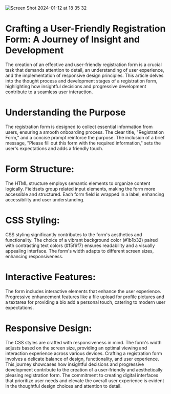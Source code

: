 ![Screen Shot 2024-01-12 at 18 35 32](https://github.com/ayuboketch/User-Friendly-Registration-Form/assets/17433791/e71c9ce0-2553-4452-a89f-078a12c2e70a)

# Crafting a User-Friendly Registration Form: A Journey of Insight and Development
The creation of an effective and user-friendly registration form is a crucial task that demands attention to detail, an understanding of user experience, and the implementation of responsive design principles. This article delves into the thought process and development stages of a registration form, highlighting how insightful decisions and progressive development contribute to a seamless user interaction.

# Understanding the Purpose
The registration form is designed to collect essential information from users, ensuring a smooth onboarding process. The clear title, "Registration Form," and a concise prompt reinforce the purpose. The inclusion of a brief message, "Please fill out this form with the required information," sets the user's expectations and adds a friendly touch.

# Form Structure:
The HTML structure employs semantic elements to organize content logically. Fieldsets group related input elements, making the form more accessible and structured. Each form field is wrapped in a label, enhancing accessibility and user understanding.

# CSS Styling:
CSS styling significantly contributes to the form's aesthetics and functionality. The choice of a vibrant background color (#1b1b32) paired with contrasting text colors (#f5f6f7) ensures readability and a visually appealing interface. The form's width adapts to different screen sizes, enhancing responsiveness.

# Interactive Features:
The form includes interactive elements that enhance the user experience. Progressive enhancement features like a file upload for profile pictures and a textarea for providing a bio add a personal touch, catering to modern user expectations.

# Responsive Design:
The CSS styles are crafted with responsiveness in mind. The form's width adjusts based on the screen size, providing an optimal viewing and interaction experience across various devices.
Crafting a registration form involves a delicate balance of design, functionality, and user experience. This journey showcases how insightful decisions and progressive development contribute to the creation of a user-friendly and aesthetically pleasing registration form. The commitment to creating digital interfaces that prioritize user needs and elevate the overall user experience is evident in the thoughtful design choices and attention to detail.
